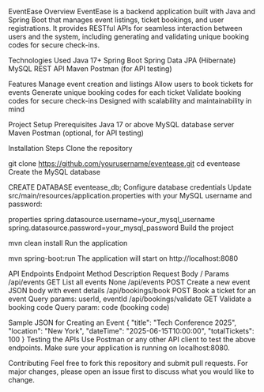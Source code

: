 EventEase
Overview
EventEase is a backend application built with Java and Spring Boot that manages event listings, ticket bookings, and user registrations. It provides RESTful APIs for seamless interaction between users and the system, including generating and validating unique booking codes for secure check-ins.

Technologies Used
Java 17+
Spring Boot
Spring Data JPA (Hibernate)
MySQL
REST API
Maven
Postman (for API testing)

Features
Manage event creation and listings
Allow users to book tickets for events
Generate unique booking codes for each ticket
Validate booking codes for secure check-ins
Designed with scalability and maintainability in mind

Project Setup
Prerequisites
Java 17 or above
MySQL database server
Maven
Postman (optional, for API testing)

Installation Steps
Clone the repository

git clone https://github.com/yourusername/eventease.git
cd eventease
Create the MySQL database

CREATE DATABASE eventease_db;
Configure database credentials
Update src/main/resources/application.properties with your MySQL username and password:

properties
spring.datasource.username=your_mysql_username  
spring.datasource.password=your_mysql_password
Build the project

mvn clean install
Run the application

mvn spring-boot:run
The application will start on http://localhost:8080

API Endpoints
Endpoint	Method	Description	Request Body / Params
/api/events	GET	List all events	None
/api/events	POST	Create a new event	JSON body with event details
/api/bookings/book	POST	Book a ticket for an event	Query params: userId, eventId
/api/bookings/validate	GET	Validate a booking code	Query param: code (booking code)

Sample JSON for Creating an Event
{
  "title": "Tech Conference 2025",
  "location": "New York",
  "dateTime": "2025-06-15T10:00:00",
  "totalTickets": 100
}
Testing the APIs
Use Postman or any other API client to test the above endpoints. Make sure your application is running on localhost:8080.

Contributing
Feel free to fork this repository and submit pull requests. For major changes, please open an issue first to discuss what you would like to change.
